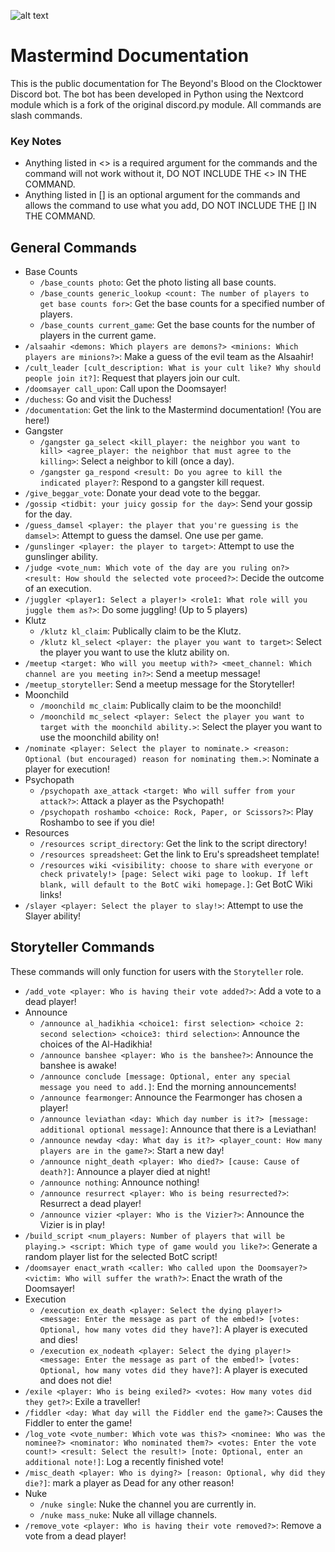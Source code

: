 ![alt text](https://i.ibb.co/hs2Ym63/mastermind.png "Mastermind Logo")
# Mastermind Documentation
This is the public documentation for The Beyond's Blood on the Clocktower Discord bot. The bot has been developed in Python using the Nextcord module which is a fork of the original discord.py module. All commands are slash commands.
### Key Notes
* Anything listed in <> is a required argument for the commands and the command will not work without it, DO NOT INCLUDE THE <> IN THE COMMAND.
* Anything listed in [] is an optional argument for the commands and allows the command to use what you add, DO NOT INCLUDE THE [] IN THE COMMAND.
## General Commands
* Base Counts
  * `/base_counts photo`: Get the photo listing all base counts.
  * `/base_counts generic_lookup <count: The number of players to get base counts for>`: Get the base counts for a specified number of players.
  * `/base_counts current_game`: Get the base counts for the number of players in the current game.
* `/alsaahir <demons: Which players are demons?> <minions: Which players are minions?>`: Make a guess of the evil team as the Alsaahir!
* `/cult_leader [cult_description: What is your cult like? Why should people join it?]`: Request that players join our cult.
* `/doomsayer call_upon`: Call upon the Doomsayer!
* `/duchess`: Go and visit the Duchess!
* `/documentation`: Get the link to the Mastermind documentation! (You are here!)
* Gangster
  * `/gangster ga_select <kill_player: the neighbor you want to kill> <agree_player: the neighbor that must agree to the killing>`: Select a neighbor to kill (once a day).
  * `/gangster ga_respond <result: Do you agree to kill the indicated player?`: Respond to a gangster kill request.
* `/give_beggar_vote`: Donate your dead vote to the beggar.
* `/gossip <tidbit: your juicy gossip for the day>`: Send your gossip for the day.
* `/guess_damsel <player: the player that you're guessing is the damsel>`: Attempt to guess the damsel. One use per game.
* `/gunslinger <player: the player to target>`: Attempt to use the gunslinger ability.
* `/judge <vote_num: Which vote of the day are you ruling on?> <result: How should the selected vote proceed?>`: Decide the outcome of an execution.
* `/juggler <player1: Select a player!> <role1: What role will you juggle them as?>`: Do some juggling! (Up to 5 players)
* Klutz
  * `/klutz kl_claim`: Publically claim to be the Klutz.
  * `/klutz kl_select <player: the player you want to target>`: Select the player you want to use the klutz ability on.
* `/meetup <target: Who will you meetup with?> <meet_channel: Which channel are you meeting in?>`: Send a meetup message!
* `/meetup_storyteller`: Send a meetup message for the Storyteller!
* Moonchild
  * `/moonchild mc_claim`: Publically claim to be the moonchild!
  * `/moonchild mc_select <player: Select the player you want to target with the moonchild ability.>`: Select the player you want to use the moonchild ability on!
* `/nominate <player: Select the player to nominate.> <reason: Optional (but encouraged) reason for nominating them.>`: Nominate a player for execution!
* Psychopath
  * `/psychopath axe_attack <target: Who will suffer from your attack?>`: Attack a player as the Psychopath!
  * `/psychopath roshambo <choice: Rock, Paper, or Scissors?>`: Play Roshambo to see if you die!
* Resources
  * `/resources script_directory`: Get the link to the script directory!
  * `/resources spreadsheet`: Get the link to Eru's spreadsheet template!
  * `/resources wiki <visibility: choose to share with everyone or check privately!> [page: Select wiki page to lookup. If left blank, will default to the BotC wiki homepage.]`: Get BotC Wiki links!
* `/slayer <player: Select the player to slay!>`: Attempt to use the Slayer ability!

## Storyteller Commands
These commands will only function for users with the `Storyteller` role.
* `/add_vote <player: Who is having their vote added?>`: Add a vote to a dead player!
* Announce
  * `/announce al_hadikhia <choice1: first selection> <choice 2: second selection> <choice3: third selection>`: Announce the choices of the Al-Hadikhia!
  * `/announce banshee <player: Who is the banshee?>`: Announce the banshee is awake!
  * `/announce conclude [message: Optional, enter any special message you need to add.]`: End the morning announcements!
  * `/announce fearmonger`: Announce the Fearmonger has chosen a player!
  * `/announce leviathan <day: Which day number is it?> [message: additional optional message]`: Announce that there is a Leviathan!
  * `/announce newday <day: What day is it?> <player_count: How many players are in the game?>`: Start a new day!
  * `/announce night_death <player: Who died?> [cause: Cause of death?]`: Announce a player died at night!
  * `/announce nothing`: Announce nothing!
  * `/announce resurrect <player: Who is being resurrected?>`: Resurrect a dead player!
  * `/announce vizier <player: Who is the Vizier?>`: Announce the Vizier is in play!
* `/build_script <num_players: Number of players that will be playing.> <script: Which type of game would you like?>`: Generate a random player list for the selected BotC script!
* `/doomsayer enact_wrath <caller: Who called upon the Doomsayer?> <victim: Who will suffer the wrath?>`: Enact the wrath of the Doomsayer!
* Execution
  * `/execution ex_death <player: Select the dying player!> <message: Enter the message as part of the embed!> [votes: Optional, how many votes did they have?]`: A player is executed and dies!
  * `/execution ex_nodeath <player: Select the dying player!> <message: Enter the message as part of the embed!> [votes: Optional, how many votes did they have?]`: A player is executed and does not die!
* `/exile <player: Who is being exiled?> <votes: How many votes did they get?>`: Exile a traveller!
* `/fiddler <day: What day will the Fiddler end the game?>`: Causes the Fiddler to enter the game!
* `/log_vote <vote_number: Which vote was this?> <nominee: Who was the nominee?> <nominator: Who nominated them?> <votes: Enter the vote count!> <result: Select the result!> [note: Optional, enter an additional note!]`: Log a recently finished vote!
* `/misc_death <player: Who is dying?> [reason: Optional, why did they die?]`: mark a player as Dead for any other reason!
* Nuke
  * `/nuke single`: Nuke the channel you are currently in.
  * `/nuke mass_nuke`: Nuke all village channels.
* `/remove_vote <player: Who is having their vote removed?>`: Remove a vote from a dead player!
